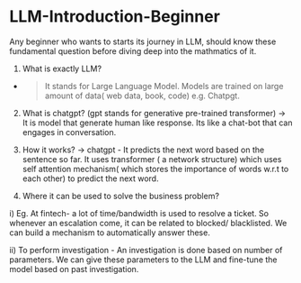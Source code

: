 # LLM-Introduction-Beginner
Any beginner who wants to starts its journey in LLM, should know these fundamental question before diving deep into the mathmatics of it.




1. What is exactly LLM? 
- > It stands for Large Language Model. Models are trained on large amount of data( web data, book, code) e.g. Chatpgt. 

2. What is chatgpt? (gpt stands for generative pre-trained transformer) 
-> It is model that generate human like response. Its like a chat-bot that can engages in conversation. 

3. How it works? 
-> chatgpt - It predicts the next word based on the sentence so far. It uses transformer ( a network structure) which uses self attention mechanism( which stores the importance of words w.r.t to each other) to predict the next word. 

4. Where it can be used to solve the business problem?
   
i) Eg. At fintech- a lot of time/bandwidth is used to resolve a ticket. So whenever an escalation come, it can be related to blocked/ blacklisted. We can build a mechanism to automatically answer these.

ii) To perform investigation - An investigation is done based on number of parameters. We can give these parameters to the LLM and fine-tune the model based on past investigation. 

